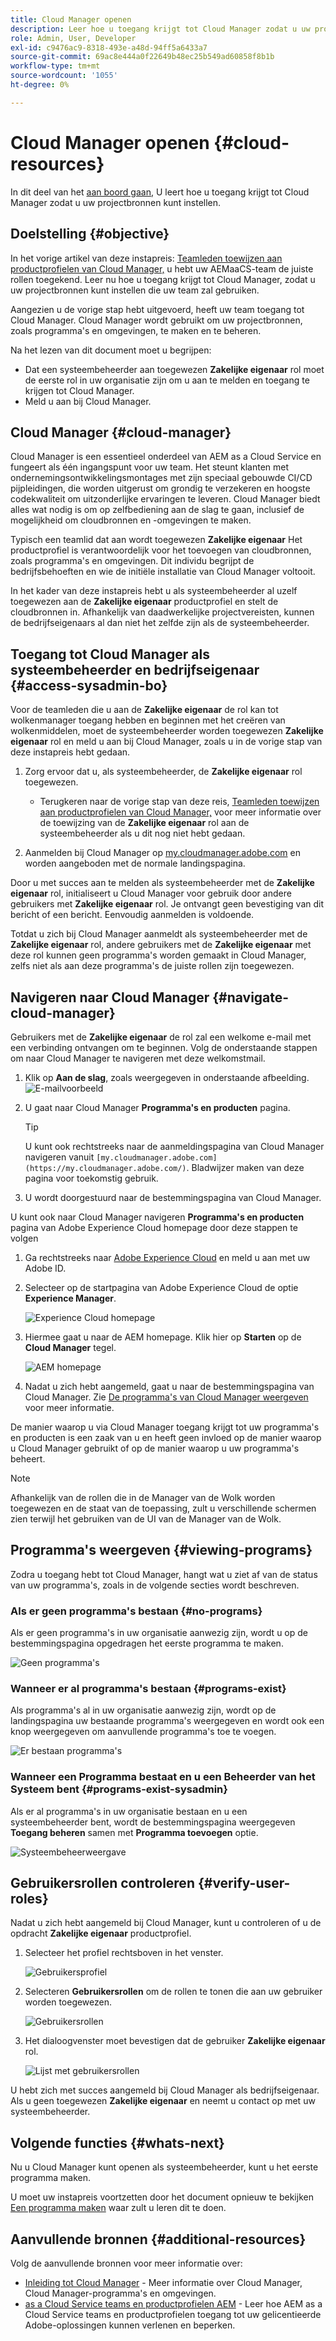 ```yaml
---
title: Cloud Manager openen
description: Leer hoe u toegang krijgt tot Cloud Manager zodat u uw projectbronnen kunt instellen.
role: Admin, User, Developer
exl-id: c9476ac9-8318-493e-a48d-94ff5a6433a7
source-git-commit: 69ac8e444a0f22649b48ec25b549ad60858f8b1b
workflow-type: tm+mt
source-wordcount: '1055'
ht-degree: 0%

---
```


# Cloud Manager openen {#cloud-resources}

In dit deel van het [aan boord gaan,](overview.md) U leert hoe u toegang krijgt tot Cloud Manager zodat u uw projectbronnen kunt instellen.

## Doelstelling {#objective}

In het vorige artikel van deze instapreis: [Teamleden toewijzen aan productprofielen van Cloud Manager,](assign-profiles-cloud-manager.md) u hebt uw AEMaaCS-team de juiste rollen toegekend. Leer nu hoe u toegang krijgt tot Cloud Manager, zodat u uw projectbronnen kunt instellen die uw team zal gebruiken.

Aangezien u de vorige stap hebt uitgevoerd, heeft uw team toegang tot Cloud Manager. Cloud Manager wordt gebruikt om uw projectbronnen, zoals programma&#39;s en omgevingen, te maken en te beheren.

Na het lezen van dit document moet u begrijpen:

* Dat een systeembeheerder aan toegewezen **Zakelijke eigenaar** rol moet de eerste rol in uw organisatie zijn om u aan te melden en toegang te krijgen tot Cloud Manager.
* Meld u aan bij Cloud Manager.

## Cloud Manager {#cloud-manager}

Cloud Manager is een essentieel onderdeel van AEM as a Cloud Service en fungeert als één ingangspunt voor uw team. Het steunt klanten met ondernemingsontwikkelingsmontages met zijn speciaal gebouwde CI/CD pijpleidingen, die worden uitgerust om grondig te verzekeren en hoogste codekwaliteit om uitzonderlijke ervaringen te leveren. Cloud Manager biedt alles wat nodig is om op zelfbediening aan de slag te gaan, inclusief de mogelijkheid om cloudbronnen en -omgevingen te maken.

Typisch een teamlid dat aan wordt toegewezen **Zakelijke eigenaar** Het productprofiel is verantwoordelijk voor het toevoegen van cloudbronnen, zoals programma&#39;s en omgevingen. Dit individu begrijpt de bedrijfsbehoeften en wie de initiële installatie van Cloud Manager voltooit.

In het kader van deze instapreis hebt u als systeembeheerder al uzelf toegewezen aan de **Zakelijke eigenaar** productprofiel en stelt de cloudbronnen in. Afhankelijk van daadwerkelijke projectvereisten, kunnen de bedrijfseigenaars al dan niet het zelfde zijn als de systeembeheerder.

## Toegang tot Cloud Manager als systeembeheerder en bedrijfseigenaar {#access-sysadmin-bo}

Voor de teamleden die u aan de **Zakelijke eigenaar** de rol kan tot wolkenmanager toegang hebben en beginnen met het creëren van wolkenmiddelen, moet de systeembeheerder worden toegewezen **Zakelijke eigenaar** rol en meld u aan bij Cloud Manager, zoals u in de vorige stap van deze instapreis hebt gedaan.

1. Zorg ervoor dat u, als systeembeheerder, de **Zakelijke eigenaar** rol toegewezen.

   * Terugkeren naar de vorige stap van deze reis, [Teamleden toewijzen aan productprofielen van Cloud Manager,](assign-profiles-cloud-manager.md) voor meer informatie over de toewijzing van de **Zakelijke eigenaar** rol aan de systeembeheerder als u dit nog niet hebt gedaan.

1. Aanmelden bij Cloud Manager op [my.cloudmanager.adobe.com](https://my.cloudmanager.adobe.com/) en worden aangeboden met de normale landingspagina.

Door u met succes aan te melden als systeembeheerder met de **Zakelijke eigenaar** rol, initialiseert u Cloud Manager voor gebruik door andere gebruikers met **Zakelijke eigenaar** rol. Je ontvangt geen bevestiging van dit bericht of een bericht. Eenvoudig aanmelden is voldoende.

Totdat u zich bij Cloud Manager aanmeldt als systeembeheerder met de **Zakelijke eigenaar** rol, andere gebruikers met de **Zakelijke eigenaar** met deze rol kunnen geen programma&#39;s worden gemaakt in Cloud Manager, zelfs niet als aan deze programma&#39;s de juiste rollen zijn toegewezen.

## Navigeren naar Cloud Manager {#navigate-cloud-manager}

Gebruikers met de **Zakelijke eigenaar** de rol zal een welkome e-mail met een verbinding ontvangen om te beginnen. Volg de onderstaande stappen om naar Cloud Manager te navigeren met deze welkomstmail.

1. Klik op **Aan de slag**, zoals weergegeven in onderstaande afbeelding.
   ![E-mailvoorbeeld](/help/journey-onboarding/assets/get-started-email.png)

1. U gaat naar Cloud Manager **Programma&#39;s en producten** pagina.

   >[!TIP]
   >
   >U kunt ook rechtstreeks naar de aanmeldingspagina van Cloud Manager navigeren vanuit `[my.cloudmanager.adobe.com](https://my.cloudmanager.adobe.com/)`. Bladwijzer maken van deze pagina voor toekomstig gebruik.

1. U wordt doorgestuurd naar de bestemmingspagina van Cloud Manager.

U kunt ook naar Cloud Manager navigeren **Programma&#39;s en producten** pagina van Adobe Experience Cloud homepage door deze stappen te volgen

1. Ga rechtstreeks naar [Adobe Experience Cloud](https://experience.adobe.com) en meld u aan met uw Adobe ID.

1. Selecteer op de startpagina van Adobe Experience Cloud de optie **Experience Manager**.

   ![Experience Cloud homepage](/help/journey-onboarding/assets/setup-resources2.png)

1. Hiermee gaat u naar de AEM homepage. Klik hier op **Starten** op de **Cloud Manager** tegel.

   ![AEM homepage](/help/journey-onboarding/assets/setup-resources3.png)

1. Nadat u zich hebt aangemeld, gaat u naar de bestemmingspagina van Cloud Manager. Zie [De programma&#39;s van Cloud Manager weergeven](#viewing-programs) voor meer informatie.

De manier waarop u via Cloud Manager toegang krijgt tot uw programma&#39;s en producten is een zaak van u en heeft geen invloed op de manier waarop u Cloud Manager gebruikt of op de manier waarop u uw programma&#39;s beheert.

>[!NOTE]
>
>Afhankelijk van de rollen die in de Manager van de Wolk worden toegewezen en de staat van de toepassing, zult u verschillende schermen zien terwijl het gebruiken van de UI van de Manager van de Wolk.

## Programma&#39;s weergeven {#viewing-programs}

Zodra u toegang hebt tot Cloud Manager, hangt wat u ziet af van de status van uw programma&#39;s, zoals in de volgende secties wordt beschreven.

### Als er geen programma&#39;s bestaan {#no-programs}

Als er geen programma&#39;s in uw organisatie aanwezig zijn, wordt u op de bestemmingspagina opgedragen het eerste programma te maken.

![Geen programma&#39;s](/help/implementing/cloud-manager/getting-access-to-aem-in-cloud/assets/first_timelogin0.png)

### Wanneer er al programma&#39;s bestaan {#programs-exist}

Als programma&#39;s al in uw organisatie aanwezig zijn, wordt op de landingspagina uw bestaande programma&#39;s weergegeven en wordt ook een knop weergegeven om aanvullende programma&#39;s toe te voegen.

![Er bestaan programma&#39;s](/help/implementing/cloud-manager/getting-access-to-aem-in-cloud/assets/first_timelogin1.png)

### Wanneer een Programma bestaat en u een Beheerder van het Systeem bent {#programs-exist-sysadmin}

Als er al programma&#39;s in uw organisatie bestaan en u een systeembeheerder bent, wordt de bestemmingspagina weergegeven **Toegang beheren** samen met **Programma toevoegen** optie.

![Systeembeheerweergave](/help/implementing/cloud-manager/getting-access-to-aem-in-cloud/assets/admin-console-4.png)

## Gebruikersrollen controleren {#verify-user-roles}

Nadat u zich hebt aangemeld bij Cloud Manager, kunt u controleren of u de opdracht **Zakelijke eigenaar** productprofiel.

1. Selecteer het profiel rechtsboven in het venster.

   ![Gebruikersprofiel](/help/journey-onboarding/assets/setup-resources5.png)

1. Selecteren **Gebruikersrollen** om de rollen te tonen die aan uw gebruiker worden toegewezen.

   ![Gebruikersrollen](/help/journey-onboarding/assets/setup-resources6.png)

1. Het dialoogvenster moet bevestigen dat de gebruiker **Zakelijke eigenaar** rol.

   ![Lijst met gebruikersrollen](/help/journey-onboarding/assets/setup-resources7.png)

U hebt zich met succes aangemeld bij Cloud Manager als bedrijfseigenaar. Als u geen toegewezen **Zakelijke eigenaar** en neemt u contact op met uw systeembeheerder.

## Volgende functies {#whats-next}

Nu u Cloud Manager kunt openen als systeembeheerder, kunt u het eerste programma maken.

U moet uw instapreis voortzetten door het document opnieuw te bekijken [Een programma maken](create-program.md) waar zult u leren dit te doen.

## Aanvullende bronnen {#additional-resources}

Volg de aanvullende bronnen voor meer informatie over:

* [Inleiding tot Cloud Manager](/help/onboarding/cloud-manager-introduction.md) - Meer informatie over Cloud Manager, Cloud Manager-programma&#39;s en omgevingen.
* [as a Cloud Service teams en productprofielen AEM](/help/onboarding/aem-cs-team-product-profiles.md) - Leer hoe AEM as a Cloud Service teams en productprofielen toegang tot uw gelicentieerde Adobe-oplossingen kunnen verlenen en beperken.
